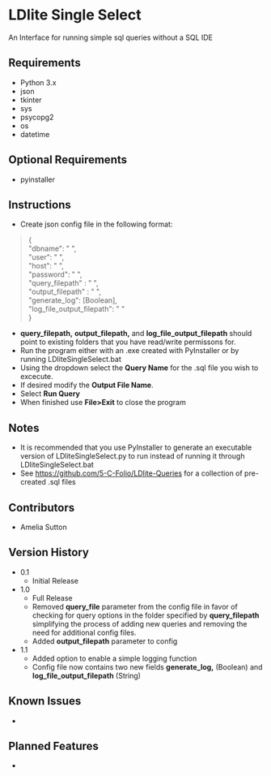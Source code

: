 # LDlite Single Select

An Interface for running simple sql queries without a SQL IDE

## Requirements


* Python 3.x
* json
* tkinter
* sys
* psycopg2
* os
* datetime

## Optional Requirements
* pyinstaller
  

## Instructions

* Create json config file in the following format:
>{\
    "dbname": " ",\
    "user": " ",\
    "host": " ",\
    "password": " ",\
    "query_filepath" : " ",\
    "output_filepath" : " ",\
    "generate_log": [Boolean],\
    "log_file_output_filepath": " "\
}
* **query_filepath,**  **output_filepath,** and **log_file_output_filepath** should point to existing folders that you have read/write permissons for.
* Run the program either with an .exe created with PyInstaller or by running LDliteSingleSelect.bat
* Using the dropdown select the **Query Name** for the .sql file you wish to excecute.
* If desired modify the **Output File Name**.
* Select **Run Query**
* When finished use **File>Exit** to close the program
  
## Notes
* It is recommended that you use PyInstaller to generate an executable version of LDliteSingleSelect.py to run instead 
of running it through LDliteSingleSelect.bat
* See https://github.com/5-C-Folio/LDlite-Queries for a collection of pre-created .sql files

## Contributors


* Amelia Sutton


## Version History

* 0.1
    * Initial Release
* 1.0
    * Full Release
    * Removed **query_file** parameter from the config file in favor of checking for query options in the folder specified by **query_filepath** simplifying the process of adding new queries and removing the need for additional config files.
    * Added **output_filepath** parameter to config
* 1.1
    * Added option to enable a simple logging function
    * Config file now contains two new fields **generate_log,** (Boolean) and **log_file_output_filepath** (String)
    
## Known Issues
* 
## Planned Features
*

